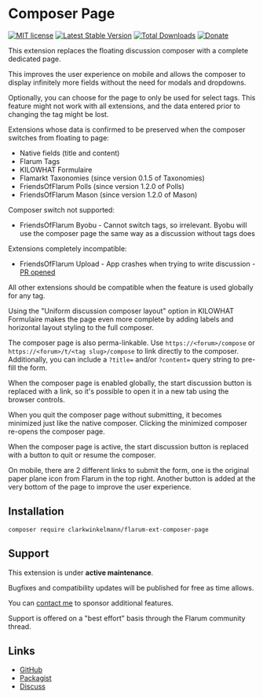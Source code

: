 # Composer Page

[![MIT license](https://img.shields.io/badge/license-MIT-blue.svg)](https://github.com/clarkwinkelmann/flarum-ext-composer-page/blob/master/LICENSE.txt) [![Latest Stable Version](https://img.shields.io/packagist/v/clarkwinkelmann/flarum-ext-composer-page.svg)](https://packagist.org/packages/clarkwinkelmann/flarum-ext-composer-page) [![Total Downloads](https://img.shields.io/packagist/dt/clarkwinkelmann/flarum-ext-composer-page.svg)](https://packagist.org/packages/clarkwinkelmann/flarum-ext-composer-page) [![Donate](https://img.shields.io/badge/paypal-donate-yellow.svg)](https://www.paypal.me/clarkwinkelmann)

This extension replaces the floating discussion composer with a complete dedicated page.

This improves the user experience on mobile and allows the composer to display infinitely more fields without the need for modals and dropdowns.

Optionally, you can choose for the page to only be used for select tags.
This feature might not work with all extensions, and the data entered prior to changing the tag might be lost.

Extensions whose data is confirmed to be preserved when the composer switches from floating to page:

- Native fields (title and content)
- Flarum Tags
- KILOWHAT Formulaire
- Flamarkt Taxonomies (since version 0.1.5 of Taxonomies)
- FriendsOfFlarum Polls (since version 1.2.0 of Polls)
- FriendsOfFlarum Mason (since version 1.2.0 of Mason)

Composer switch not supported:

- FriendsOfFlarum Byobu - Cannot switch tags, so irrelevant. Byobu will use the composer page the same way as a discussion without tags does

Extensions completely incompatible:

- FriendsOfFlarum Upload - App crashes when trying to write discussion - [PR opened](https://github.com/FriendsOfFlarum/upload/pull/327)

All other extensions should be compatible when the feature is used globally for any tag.

Using the "Uniform discussion composer layout" option in KILOWHAT Formulaire makes the page even more complete by adding labels and horizontal layout styling to the full composer.

The composer page is also perma-linkable. Use `https://<forum>/compose` or `https://<forum>/t/<tag slug>/compose` to link directly to the composer.
Additionally, you can include a `?title=` and/or `?content=` query string to pre-fill the form.

When the composer page is enabled globally, the start discussion button is replaced with a link, so it's possible to open it in a new tab using the browser controls.

When you quit the composer page without submitting, it becomes minimized just like the native composer.
Clicking the minimized composer re-opens the composer page.

When the composer page is active, the start discussion button is replaced with a button to quit or resume the composer.

On mobile, there are 2 different links to submit the form, one is the original paper plane icon from Flarum in the top right.
Another button is added at the very bottom of the page to improve the user experience.

## Installation

    composer require clarkwinkelmann/flarum-ext-composer-page

## Support

This extension is under **active maintenance**.

Bugfixes and compatibility updates will be published for free as time allows.

You can [contact me](https://clarkwinkelmann.com/flarum) to sponsor additional features.

Support is offered on a "best effort" basis through the Flarum community thread.

## Links

- [GitHub](https://github.com/clarkwinkelmann/flarum-ext-composer-page)
- [Packagist](https://packagist.org/packages/clarkwinkelmann/flarum-ext-composer-page)
- [Discuss](https://discuss.flarum.org/d/31564)
